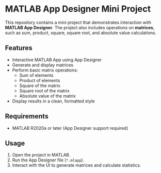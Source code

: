 # MATLAB App Designer Mini Project

This repository contains a mini project that demonstrates interaction with **MATLAB App Designer**. The project also includes operations on **matrices**, such as sum, product, square, square root, and absolute value calculations.

## Features

- Interactive MATLAB App using App Designer  
- Generate and display matrices  
- Perform basic matrix operations:  
  - Sum of elements  
  - Product of elements  
  - Square of the matrix  
  - Square root of the matrix  
  - Absolute value of the matrix  
- Display results in a clean, formatted style

## Requirements

- MATLAB R2020a or later (App Designer support required)  

## Usage

1. Open the project in MATLAB.  
2. Run the App Designer file (`*.mlapp`).  
3. Interact with the UI to generate matrices and calculate statistics.  
